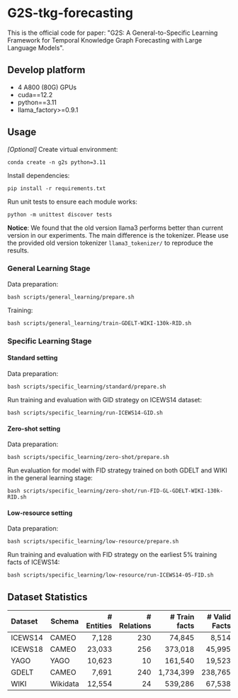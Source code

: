 # G2S-tkg-forecasting
This is the official code for paper: "G2S: A General-to-Specific Learning Framework for Temporal Knowledge Graph Forecasting with Large Language Models".

## Develop platform
- 4 A800 (80G) GPUs
- cuda==12.2
- python==3.11
- llama_factory>=0.9.1

## Usage
*[Optional]* Create virtual environment:  
```shell
conda create -n g2s python=3.11
```

Install dependencies:  
```shell
pip install -r requirements.txt
```

Run unit tests to ensure each module works:
```shell
python -m unittest discover tests
```

**Notice**: We found that the old version llama3 performs better than current version in our experiments.
The main difference is the tokenizer. Please use the provided old version tokenizer `llama3_tokenizer/` to reproduce the results.

### General Learning Stage
Data preparation:
```shell
bash scripts/general_learning/prepare.sh
```

Training:
```shell
bash scripts/general_learning/train-GDELT-WIKI-130k-RID.sh
```

### Specific Learning Stage

#### Standard setting
Data preparation:
```shell
bash scripts/specific_learning/standard/prepare.sh
```

Run training and evaluation with GID strategy on ICEWS14 dataset:
```shell
bash scripts/specific_learning/run-ICEWS14-GID.sh
```

#### Zero-shot setting
Data preparation:
```shell
bash scripts/specific_learning/zero-shot/prepare.sh
```

Run evaluation for model with FID strategy trained on both GDELT and WIKI in the general learning stage:
```shell
bash scripts/specific_learning/zero-shot/run-FID-GL-GDELT-WIKI-130k-RID.sh
```

#### Low-resource setting
Data preparation:
```shell
bash scripts/specific_learning/low-resource/prepare.sh
```

Run training and evaluation with FID strategy on the earliest 5% training facts of ICEWS14:
```shell
bash scripts/specific_learning/low-resource/run-ICEWS14-05-FID.sh
```

## Dataset Statistics
| Dataset | Schema   | # Entities | # Relations | # Train facts | # Valid Facts | # Test Facts | Time Granularity |
| :------ | -------- | ---------: | ----------: | ------------: | ------------: | -----------: | ---------------: |
| ICEWS14 | CAMEO    |      7,128 |         230 |        74,845 |         8,514 |        7,371 |            1 day |
| ICEWS18 | CAMEO    |     23,033 |         256 |       373,018 |        45,995 |       49,545 |            1 day |
| YAGO    | YAGO     |     10,623 |          10 |       161,540 |        19,523 |       20,026 |           1 year |
| GDELT   | CAMEO    |      7,691 |         240 |     1,734,399 |       238,765 |      305,241 |           15 min |
| WIKI    | Wikidata |     12,554 |          24 |       539,286 |        67,538 |       63,110 |           1 year |
